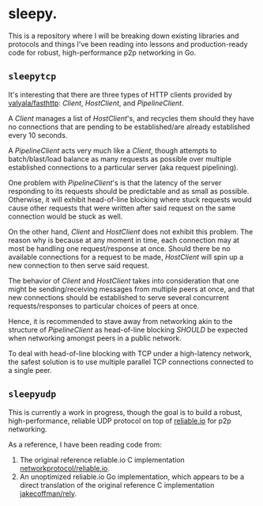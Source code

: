 # sleepy.

This is a repository where I will be breaking down existing libraries and protocols and things I've been reading into lessons and production-ready code for robust, high-performance p2p networking in Go.

## `sleepytcp`

It's interesting that there are three types of HTTP clients provided by [valyala/fasthttp](https://github.com/valyala/fasthttp): _Client_, _HostClient_, and _PipelineClient_.

A _Client_ manages a list of _HostClient_'s, and recycles them should they have no connections that are pending to be established/are already established every 10 seconds.

A _PipelineClient_ acts very much like a _Client_, though attempts to batch/blast/load balance as many requests as possible over multiple established connections to a particular server (aka request pipelining).

One problem with _PipelineClient_'s is that the latency of the server responding to its requests should be predictable and as small as possible. Otherwise, it will exhibit head-of-line blocking where stuck requests would cause other requests that were written after said request on the same connection would be stuck as well.

On the other hand, _Client_ and _HostClient_ does not exhibit this problem. The reason why is because at any moment in time, each connection may at most be handling one request/response at once. Should there be no available connections for a request to be made, _HostClient_ will spin up a new connection to then serve said request.

The behavior of _Client_ and _HostClient_ takes into consideration that one might be sending/receiving messages from multiple peers at once, and that new connections should be established to serve several concurrent requests/responses to particular choices of peers at once.

Hence, it is recommended to stave away from networking akin to the structure of _PipelineClient_ as head-of-line blocking _SHOULD_ be expected when networking amongst peers in a public network.

To deal with head-of-line blocking with TCP under a high-latency network, the safest solution is to use multiple parallel TCP connections connected to a single peer.

## `sleepyudp`

This is currently a work in progress, though the goal is to build a robust, high-performance, reliable UDP protocol on top of [reliable.io](https://gafferongames.com/post/reliable_ordered_messages/) for p2p networking.

As a reference, I have been reading code from:

1. The original reference reliable.io C implementation [networkprotocol/reliable.io](https://github.com/networkprotocol/reliable.io).
2. An unoptimized reliable.io Go implementation, which appears to be a direct translation of the original reference C implementation [jakecoffman/rely](github.com/jakecoffman/rely).